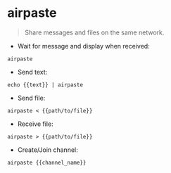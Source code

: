 # airpaste

> Share messages and files on the same network.

- Wait for message and display when received:

`airpaste`

- Send text:

`echo {{text}} | airpaste`

- Send file:

`airpaste < {{path/to/file}}`

- Receive file:

`airpaste > {{path/to/file}}`

- Create/Join channel:

`airpaste {{channel_name}}`
